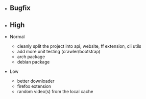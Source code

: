 * Bugfix
  - 
  
* High
  - 
  
* Normal
  - cleanly split the project into api, website, ff extension, cli utils
  - add more unit testing (crawler/bootstrap)
  - arch package
  - debian package
  
* Low
  - better downloader
  - firefox extension
  - random video(s) from the local cache
